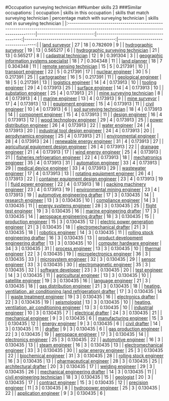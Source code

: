 #Occupation surveying technician
##Number skills 23
###Similar occupations:
| occupation                                                                                                                                  |   skills in this occupation |   skills that match surveying technician |   percentage match with surveying technician |   skills not in surveying technician |
|:--------------------------------------------------------------------------------------------------------------------------------------------|----------------------------:|-----------------------------------------:|---------------------------------------------:|-------------------------------------:|
| [land surveyor](land_surveyor.md)                                                                                                           |                          27 |                                       18 |                                     0.782609 |                                    9 |
| [hydrographic surveyor](hydrographic_surveyor.md)                                                                                           |                          19 |                                       13 |                                     0.565217 |                                    6 |
| [hydrographic surveying technician](hydrographic_surveying_technician.md)                                                                   |                          21 |                                       13 |                                     0.565217 |                                    8 |
| [cadastral technician](cadastral_technician.md)                                                                                             |                          12 |                                        9 |                                     0.391304 |                                    3 |
| [geographic information systems specialist](geographic_information_systems_specialist.md)                                                   |                          18 |                                        7 |                                     0.304348 |                                   11 |
| [land planner](land_planner.md)                                                                                                             |                          18 |                                        7 |                                     0.304348 |                                   11 |
| [remote sensing technician](remote_sensing_technician.md)                                                                                   |                          15 |                                        5 |                                     0.217391 |                                   10 |
| [transport engineer](transport_engineer.md)                                                                                                 |                          22 |                                        5 |                                     0.217391 |                                   17 |
| [nuclear engineer](nuclear_engineer.md)                                                                                                     |                          30 |                                        5 |                                     0.217391 |                                   25 |
| [cartographer](cartographer.md)                                                                                                             |                          16 |                                        5 |                                     0.217391 |                                   11 |
| [geological engineer](geological_engineer.md)                                                                                               |                          18 |                                        5 |                                     0.217391 |                                   13 |
| [logistics engineer](logistics_engineer.md)                                                                                                 |                          14 |                                        4 |                                     0.173913 |                                   10 |
| [tooling engineer](tooling_engineer.md)                                                                                                     |                          29 |                                        4 |                                     0.173913 |                                   25 |
| [surface engineer](surface_engineer.md)                                                                                                     |                          14 |                                        4 |                                     0.173913 |                                   10 |
| [substation engineer](substation_engineer.md)                                                                                               |                          25 |                                        4 |                                     0.173913 |                                   21 |
| [mine surveying technician](mine_surveying_technician.md)                                                                                   |                           8 |                                        4 |                                     0.173913 |                                    4 |
| [marine engineer](marine_engineer.md)                                                                                                       |                          13 |                                        4 |                                     0.173913 |                                    9 |
| [mine surveyor](mine_surveyor.md)                                                                                                           |                          17 |                                        4 |                                     0.173913 |                                   13 |
| [equipment engineer](equipment_engineer.md)                                                                                                 |                          15 |                                        4 |                                     0.173913 |                                   11 |
| [civil engineer](civil_engineer.md)                                                                                                         |                          10 |                                        4 |                                     0.173913 |                                    6 |
| [soil surveying technician](soil_surveying_technician.md)                                                                                   |                          18 |                                        4 |                                     0.173913 |                                   14 |
| [component engineer](component_engineer.md)                                                                                                 |                          15 |                                        4 |                                     0.173913 |                                   11 |
| [design engineer](design_engineer.md)                                                                                                       |                          16 |                                        4 |                                     0.173913 |                                   12 |
| [wood technology engineer](wood_technology_engineer.md)                                                                                     |                          29 |                                        4 |                                     0.173913 |                                   25 |
| [power distribution engineer](power_distribution_engineer.md)                                                                               |                          26 |                                        4 |                                     0.173913 |                                   22 |
| [water engineer](water_engineer.md)                                                                                                         |                          24 |                                        4 |                                     0.173913 |                                   20 |
| [industrial tool design engineer](industrial_tool_design_engineer.md)                                                                       |                          24 |                                        4 |                                     0.173913 |                                   20 |
| [aerodynamics engineer](aerodynamics_engineer.md)                                                                                           |                          25 |                                        4 |                                     0.173913 |                                   21 |
| [environmental engineer](environmental_engineer.md)                                                                                         |                          28 |                                        4 |                                     0.173913 |                                   24 |
| [renewable energy engineer](renewable_energy_engineer.md)                                                                                   |                          31 |                                        4 |                                     0.173913 |                                   27 |
| [agricultural equipment design engineer](agricultural_equipment_design_engineer.md)                                                         |                          26 |                                        4 |                                     0.173913 |                                   22 |
| [drainage engineer](drainage_engineer.md)                                                                                                   |                          21 |                                        4 |                                     0.173913 |                                   17 |
| [wind energy engineer](wind_energy_engineer.md)                                                                                             |                          25 |                                        4 |                                     0.173913 |                                   21 |
| [fisheries refrigeration engineer](fisheries_refrigeration_engineer.md)                                                                     |                          22 |                                        4 |                                     0.173913 |                                   18 |
| [mechatronics engineer](mechatronics_engineer.md)                                                                                           |                          35 |                                        4 |                                     0.173913 |                                   31 |
| [automation engineer](automation_engineer.md)                                                                                               |                          33 |                                        4 |                                     0.173913 |                                   29 |
| [medical device engineer](medical_device_engineer.md)                                                                                       |                          33 |                                        4 |                                     0.173913 |                                   29 |
| [wastewater engineer](wastewater_engineer.md)                                                                                               |                          17 |                                        4 |                                     0.173913 |                                   13 |
| [rotating equipment engineer](rotating_equipment_engineer.md)                                                                               |                          26 |                                        4 |                                     0.173913 |                                   22 |
| [container equipment design engineer](container_equipment_design_engineer.md)                                                               |                          23 |                                        4 |                                     0.173913 |                                   19 |
| [fluid power engineer](fluid_power_engineer.md)                                                                                             |                          22 |                                        4 |                                     0.173913 |                                   18 |
| [packing machinery engineer](packing_machinery_engineer.md)                                                                                 |                          23 |                                        4 |                                     0.173913 |                                   19 |
| [environmental mining engineer](environmental_mining_engineer.md)                                                                           |                          23 |                                        4 |                                     0.173913 |                                   19 |
| [automotive engineering drafter](automotive_engineering_drafter.md)                                                                         |                          17 |                                        3 |                                     0.130435 |                                   14 |
| [research engineer](research_engineer.md)                                                                                                   |                          13 |                                        3 |                                     0.130435 |                                   10 |
| [compliance engineer](compliance_engineer.md)                                                                                               |                          14 |                                        3 |                                     0.130435 |                                   11 |
| [energy systems engineer](energy_systems_engineer.md)                                                                                       |                          28 |                                        3 |                                     0.130435 |                                   25 |
| [flight test engineer](flight_test_engineer.md)                                                                                             |                          19 |                                        3 |                                     0.130435 |                                   16 |
| [marine engineering drafter](marine_engineering_drafter.md)                                                                                 |                          17 |                                        3 |                                     0.130435 |                                   14 |
| [aerospace engineering drafter](aerospace_engineering_drafter.md)                                                                           |                          18 |                                        3 |                                     0.130435 |                                   15 |
| [production engineer](production_engineer.md)                                                                                               |                          15 |                                        3 |                                     0.130435 |                                   12 |
| [electric power generation engineer](electric_power_generation_engineer.md)                                                                 |                          21 |                                        3 |                                     0.130435 |                                   18 |
| [electromechanical drafter](electromechanical_drafter.md)                                                                                   |                          21 |                                        3 |                                     0.130435 |                                   18 |
| [robotics engineer](robotics_engineer.md)                                                                                                   |                          14 |                                        3 |                                     0.130435 |                                   11 |
| [rolling stock engineering drafter](rolling_stock_engineering_drafter.md)                                                                   |                          16 |                                        3 |                                     0.130435 |                                   13 |
| [product development engineering drafter](product_development_engineering_drafter.md)                                                       |                          13 |                                        3 |                                     0.130435 |                                   10 |
| [computer hardware engineer](computer_hardware_engineer.md)                                                                                 |                          34 |                                        3 |                                     0.130435 |                                   31 |
| [process engineer](process_engineer.md)                                                                                                     |                          13 |                                        3 |                                     0.130435 |                                   10 |
| [thermal engineer](thermal_engineer.md)                                                                                                     |                          22 |                                        3 |                                     0.130435 |                                   19 |
| [microelectronics engineer](microelectronics_engineer.md)                                                                                   |                          36 |                                        3 |                                     0.130435 |                                   33 |
| [microsystem engineer](microsystem_engineer.md)                                                                                             |                          32 |                                        3 |                                     0.130435 |                                   29 |
| [sensor engineer](sensor_engineer.md)                                                                                                       |                          33 |                                        3 |                                     0.130435 |                                   30 |
| [electromagnetic engineer](electromagnetic_engineer.md)                                                                                     |                          35 |                                        3 |                                     0.130435 |                                   32 |
| [software developer](software_developer.md)                                                                                                 |                          23 |                                        3 |                                     0.130435 |                                   20 |
| [test engineer](test_engineer.md)                                                                                                           |                          14 |                                        3 |                                     0.130435 |                                   11 |
| [agricultural engineer](agricultural_engineer.md)                                                                                           |                          13 |                                        3 |                                     0.130435 |                                   10 |
| [satellite engineer](satellite_engineer.md)                                                                                                 |                          19 |                                        3 |                                     0.130435 |                                   16 |
| [language engineer](language_engineer.md)                                                                                                   |                          21 |                                        3 |                                     0.130435 |                                   18 |
| [gas distribution engineer](gas_distribution_engineer.md)                                                                                   |                          21 |                                        3 |                                     0.130435 |                                   18 |
| [heating, ventilation, air conditioning (and refrigeration) drafter](heating,_ventilation,_air_conditioning_(and_refrigeration)_drafter.md) |                          17 |                                        3 |                                     0.130435 |                                   14 |
| [waste treatment engineer](waste_treatment_engineer.md)                                                                                     |                          19 |                                        3 |                                     0.130435 |                                   16 |
| [electronics drafter](electronics_drafter.md)                                                                                               |                          22 |                                        3 |                                     0.130435 |                                   19 |
| [seismologist](seismologist.md)                                                                                                             |                          13 |                                        3 |                                     0.130435 |                                   10 |
| [heating, ventilation, air conditioning engineer](heating,_ventilation,_air_conditioning_engineer.md)                                       |                          13 |                                        3 |                                     0.130435 |                                   10 |
| [industrial engineer](industrial_engineer.md)                                                                                               |                          10 |                                        3 |                                     0.130435 |                                    7 |
| [electrical drafter](electrical_drafter.md)                                                                                                 |                          24 |                                        3 |                                     0.130435 |                                   21 |
| [mechanical engineer](mechanical_engineer.md)                                                                                               |                           9 |                                        3 |                                     0.130435 |                                    6 |
| [manufacturing engineer](manufacturing_engineer.md)                                                                                         |                          15 |                                        3 |                                     0.130435 |                                   12 |
| [energy engineer](energy_engineer.md)                                                                                                       |                           9 |                                        3 |                                     0.130435 |                                    6 |
| [civil drafter](civil_drafter.md)                                                                                                           |                          14 |                                        3 |                                     0.130435 |                                   11 |
| [drafter](drafter.md)                                                                                                                       |                           9 |                                        3 |                                     0.130435 |                                    6 |
| [gas production engineer](gas_production_engineer.md)                                                                                       |                          22 |                                        3 |                                     0.130435 |                                   19 |
| [aerospace engineer](aerospace_engineer.md)                                                                                                 |                          17 |                                        3 |                                     0.130435 |                                   14 |
| [electronics engineer](electronics_engineer.md)                                                                                             |                          25 |                                        3 |                                     0.130435 |                                   22 |
| [automotive engineer](automotive_engineer.md)                                                                                               |                          16 |                                        3 |                                     0.130435 |                                   13 |
| [steam engineer](steam_engineer.md)                                                                                                         |                          16 |                                        3 |                                     0.130435 |                                   13 |
| [electromechanical engineer](electromechanical_engineer.md)                                                                                 |                          33 |                                        3 |                                     0.130435 |                                   30 |
| [solar energy engineer](solar_energy_engineer.md)                                                                                           |                          25 |                                        3 |                                     0.130435 |                                   22 |
| [biochemical engineer](biochemical_engineer.md)                                                                                             |                          31 |                                        3 |                                     0.130435 |                                   28 |
| [rolling stock engineer](rolling_stock_engineer.md)                                                                                         |                          16 |                                        3 |                                     0.130435 |                                   13 |
| [pharmaceutical engineer](pharmaceutical_engineer.md)                                                                                       |                          28 |                                        3 |                                     0.130435 |                                   25 |
| [architectural drafter](architectural_drafter.md)                                                                                           |                          20 |                                        3 |                                     0.130435 |                                   17 |
| [welding engineer](welding_engineer.md)                                                                                                     |                          29 |                                        3 |                                     0.130435 |                                   26 |
| [mechanical engineering drafter](mechanical_engineering_drafter.md)                                                                         |                          14 |                                        3 |                                     0.130435 |                                   11 |
| [civil engineering technician](civil_engineering_technician.md)                                                                             |                          18 |                                        3 |                                     0.130435 |                                   15 |
| [geologist](geologist.md)                                                                                                                   |                          20 |                                        3 |                                     0.130435 |                                   17 |
| [contract engineer](contract_engineer.md)                                                                                                   |                          15 |                                        3 |                                     0.130435 |                                   12 |
| [precision engineer](precision_engineer.md)                                                                                                 |                          11 |                                        3 |                                     0.130435 |                                    8 |
| [hydropower engineer](hydropower_engineer.md)                                                                                               |                          25 |                                        3 |                                     0.130435 |                                   22 |
| [application engineer](application_engineer.md)                                                                                             |                           9 |                                        3 |                                     0.130435 |                                    6 |
